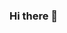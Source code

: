 ### Hi there 👋

<!--
**taufiqhidayah/taufiqhidayah** is a ✨ _special_ ✨ repository because its `README.md` (this file) appears on your GitHub profile.

Here are some ideas to get you started:

- 🔭 I’m currently working on AIA SINGAPORE PTE.LTD
- 🌱 I’m currently learning ReactJs, ReactNative as a front end also Node.Js as BE
- 👯 I’m looking to collaborate on Fullstack
- 🤔 I’m looking for help with ...
- 💬 Ask me about Anything [Programming, Tech, Travell, ..etc]
- 📫 How to reach me: twitter.com/taufiqhidayah
- 😄 Pronouns: xtaufixx
- ⚡ Fun fact: Lover, Humble
-->
